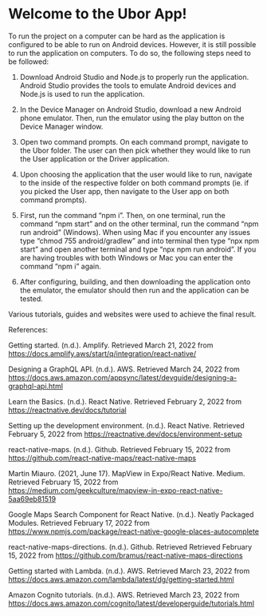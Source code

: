 # Welcome to the Ubor App!
To run the project on a computer can be hard as the application is configured to be able to run on Android devices. However, it is still possible to run the application on computers. To do so, the following steps need to be followed:

1. Download Android Studio and Node.js to properly run the application. Android Studio provides the tools to emulate Android devices and Node.js is used to run the application.

2. In the Device Manager on Android Studio, download a new Android phone emulator. Then, run the emulator using the play button on the Device Manager window.

3. Open two command prompts. On each command prompt, navigate to the Ubor folder. The user can then pick whether they would like to run the User application or the Driver application.

4. Upon choosing the application that the user would like to run, navigate to the inside of the respective folder on both command prompts (ie. if you picked the User app, then navigate to the User app on both command prompts).

5. First, run the command “npm i”. Then, on one terminal, run the command “npm start” and on the other terminal, run the command “npm run android” (Windows). When using Mac if you encounter any issues type “chmod 755 android/gradlew” and into terminal then type “npx npm start” and open another terminal and type “npx npm run android”. If you are having troubles with both Windows or Mac you can enter the command “npm i” again.  

6. After configuring, building, and then downloading the application onto the emulator, the emulator should then run and the application can be tested. 


Various tutorials, guides and websites were used to achieve the final result.

References:

Getting started. (n.d.). Amplify. Retrieved March 21, 2022 from
https://docs.amplify.aws/start/q/integration/react-native/

Designing a GraphQL API. (n.d.). AWS. Retrieved March 24, 2022 from
https://docs.aws.amazon.com/appsync/latest/devguide/designing-a-graphql-api.html

Learn the Basics. (n.d.). React Native. Retrieved February 2, 2022 from
https://reactnative.dev/docs/tutorial

Setting up the development environment. (n.d.). React Native. Retrieved February 5, 2022 from 
https://reactnative.dev/docs/environment-setup

react-native-maps. (n.d.). Github. Retrieved February 15, 2022 from
https://github.com/react-native-maps/react-native-maps

Martin Miauro. (2021, June 17). MapView in Expo/React Native. Medium. Retrieved February 15, 2022 from
https://medium.com/geekculture/mapview-in-expo-react-native-5aa69eb81519

Google Maps Search Component for React Native. (n.d.). Neatly Packaged Modules. Retrieved February 17, 2022 from
https://www.npmjs.com/package/react-native-google-places-autocomplete

react-native-maps-directions. (n.d.). Github. Retrieved Retrieved February 15, 2022 from
https://github.com/bramus/react-native-maps-directions

Getting started with Lambda. (n.d.). AWS. Retrieved March 23, 2022 from
https://docs.aws.amazon.com/lambda/latest/dg/getting-started.html

Amazon Cognito tutorials. (n.d.). AWS. Retrieved March 23, 2022 from
https://docs.aws.amazon.com/cognito/latest/developerguide/tutorials.html
